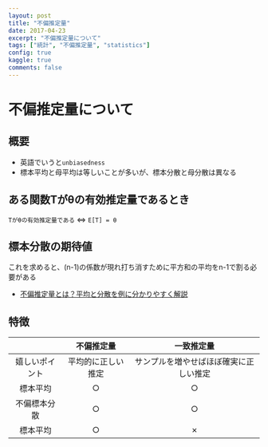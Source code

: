 ```yaml
---
layout: post
title: "不偏推定量"
date: 2017-04-23
excerpt: "不偏推定量について"
tags: ["統計", "不偏推定量", "statistics"]
config: true
kaggle: true
comments: false
---
```


# 不偏推定量について

## 概要
 - 英語でいうと`unbiasedness`
 - 標本平均と母平均は等しいことが多いが、標本分散と母分散は異なる

## ある関数Tがθの有効推定量であるとき

`Tがθの有効推定量である` <=> `E[T] = θ`


## 標本分散の期待値

これを求めると、(n-1)の係数が現れ打ち消すために平方和の平均をn-1で割る必要がある  
 - [不偏推定量とは？平均と分散を例に分かりやすく解説](https://ai-trend.jp/basic-study/estimator/unbiasedness/)

## 特徴

|                | 不偏推定量         | 一致推定量                             | 
| :------------: | :----------------: | :------------------------------------: | 
| 嬉しいポイント | 平均的に正しい推定 | サンプルを増やせばほぼ確実に正しい推定 | 
| 標本平均       | ○                 | ○                                     | 
| 不偏標本分散   | ○                 | ○                                     | 
| 標本平均       | ○                 | ✗                                     | 
